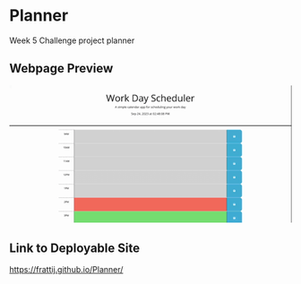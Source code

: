 # Planner
Week 5 Challenge project planner

## Webpage Preview
![](./Work%20Day%20Scheduler.gif)

## Link to Deployable Site
https://frattij.github.io/Planner/
